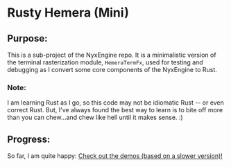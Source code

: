 # Rusty Hemera (Mini)

## Purpose:

This is a sub-project of the NyxEngine repo. It is a minimalistic version of the terminal rasterization module, `HemeraTermFx`, used for testing and debugging as I convert some core components of the NyxEngine to Rust.

### Note:

I am learning Rust as I go, so this code may not be idiomatic Rust -- or even correct Rust. But, I've always found the best way to learn is to bite off more than you can chew...and chew like hell until it makes sense. :)

## Progress:

So far, I am quite happy: [Check out the demos (based on a slower version)!](https://www.youtube.com/playlist?list=PLvkXEUKaigSyHm_Q2-Cmmdko0IKtBOLpU)
